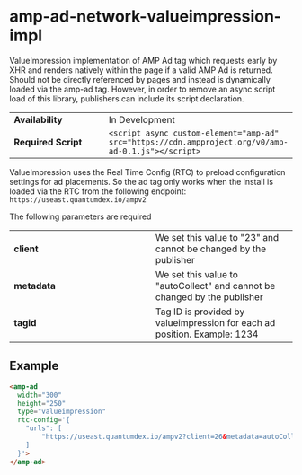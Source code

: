 # amp-ad-network-valueimpression-impl

ValueImpression implementation of AMP Ad tag which requests early by XHR and renders natively within the page if a valid AMP Ad is returned. Should not be directly referenced by pages and instead is dynamically loaded via the amp-ad tag. However, in order to remove an async script load of this library, publishers can include its script declaration.

<table>
  <tr>
    <td class="col-fourty" width="50%"><strong>Availability</strong></td>
    <td>In Development</td>
  </tr>
  <tr>
    <td class="col-fourty"><strong>Required Script</strong></td>
    <td><code>&lt;script async custom-element="amp-ad" src="https://cdn.ampproject.org/v0/amp-ad-0.1.js">&lt;/script></code></td>
  </tr>
</table>

ValueImpression uses the Real Time Config (RTC) to preload configuration settings for ad placements. So the ad tag only works when the install is loaded via the RTC from the following endpoint: `https://useast.quantumdex.io/ampv2`

The following parameters are required

<table>
  <tr>
    <td class="col-fourty" width="50%"><strong>client</strong></td>
    <td>We set this value to "23" and cannot be changed by the publisher</td>
  </tr>
  <tr>
    <td class="col-fourty"><strong>metadata</strong></td>
    <td>We set this value to "autoCollect" and cannot be changed by the publisher</td>
  </tr>
  <tr>
    <td class="col-fourty"><strong>tagid</strong></td>
    <td>Tag ID is provided by valueimpression for each ad position. Example: 1234</td>
  </tr>
</table>

## Example

```html
<amp-ad
  width="300"
  height="250"
  type="valueimpression"
  rtc-config='{
    "urls": [
        "https://useast.quantumdex.io/ampv2?client=26&metadata=autoCollect&tagid=1234"
    ]
  }'>
</amp-ad>
```
